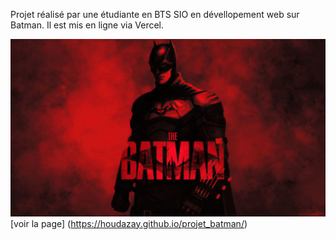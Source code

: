 Projet réalisé par une étudiante en BTS SIO en dévellopement web sur Batman.
Il est mis en ligne via Vercel.

![cover](./asset/cover-batman.jpg)
[voir la page]
(https://houdazay.github.io/projet_batman/)